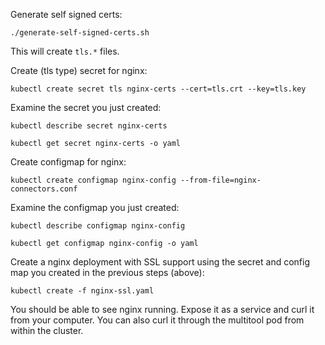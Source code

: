 Generate self signed certs:
```
./generate-self-signed-certs.sh
```
This will create `tls.*` files.


Create  (tls type) secret for nginx:
```
kubectl create secret tls nginx-certs --cert=tls.crt --key=tls.key
```

Examine the secret you just created:
```
kubectl describe secret nginx-certs
```

```
kubectl get secret nginx-certs -o yaml
```


Create configmap for nginx:
```
kubectl create configmap nginx-config --from-file=nginx-connectors.conf
```

Examine the configmap you just created:

```
kubectl describe configmap nginx-config
```

```
kubectl get configmap nginx-config -o yaml
```


Create a nginx deployment with SSL support using the secret and config map you created in the previous steps (above):
```
kubectl create -f nginx-ssl.yaml
```

You should be able to see nginx running. Expose it as a service and curl it from your computer. You can also curl it through the multitool pod from within the cluster.


